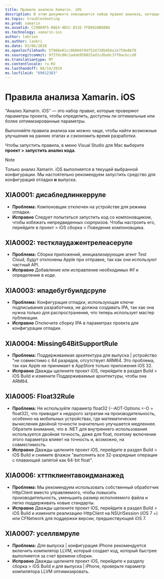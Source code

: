 ```yaml
---
title: Правила анализа Xamarin. iOS
description: В этом документе описывается набор правил анализа, которые проверяют параметры проекта Xamarin. iOS, чтобы определить, доступны ли более оптимальные параметры.
ms.topic: troubleshooting
ms.prod: xamarin
ms.assetid: C29B69F5-08E4-4DCC-831E-7FD692AB0886
ms.technology: xamarin-ios
author: lobrien
ms.author: laobri
ms.date: 03/06/2018
ms.openlocfilehash: 5f968e01cc0b866f94f524728b4bba1e759e8bf8
ms.sourcegitcommit: 9f37dc00c2adab958025ad1cdba9c37f0acbccd0
ms.translationtype: MT
ms.contentlocale: ru-RU
ms.lasthandoff: 08/14/2019
ms.locfileid: "69012383"
---
```

# <a name="xamarinios-analysis-rules"></a>Правила анализа Xamarin. iOS

"Анализ Xamarin. iOS" — это набор правил, которые проверяют параметры проекта, чтобы определить, доступны ли оптимальные или более оптимизированные параметры.

Выполняйте правила анализа как можно чаще, чтобы найти возможные улучшения на ранних этапах и сэкономить время разработки.

Чтобы запустить правила, в меню Visual Studio для Mac выберите **проект > запустить анализ кода**.

> [!NOTE]
> Только анализ Xamarin. iOS выполняется в текущей выбранной конфигурации. Мы настоятельно рекомендуем запустить средство для конфигураций отладки **и** выпуска.

<a name="XIA0001" />

## <a name="xia0001-disabledlinkerrule"></a>XIA0001: дисабледлинкерруле

- **Проблема:** Компоновщик отключен на устройстве для режима отладки.
- **Исправно** Следует попытаться запустить код со компоновщиком, чтобы избежать непредвиденных сюрпризов.
Чтобы настроить его, перейдите в проект > iOS сборка > Поведение компоновщика.

<a name="XIA0002" />

## <a name="xia0002-testcloudagentreleaserule"></a>XIA0002: тестклаудажентрелеасеруле

- **Проблема:** Сборки приложений, инициализирующие агент Test Cloud, будут отклонены Apple при отправке, так как они используют частный API.
- **Исправно** Добавление или исправление необходимых #if и определение в коде.

<a name="XIA0003" />

## <a name="xia0003-ipadebugbuildsrule"></a>XIA0003: ипадебугбуилдсруле

- **Проблема:** Конфигурация отладки, использующая ключи подписывания разработчика, не должна создавать IPA, так как она нужна только для распространения, что теперь использует мастер публикации.
- **Исправно** Отключите сборку IPA в параметрах проекта для конфигурации отладки.

<a name="XIA0004" />

## <a name="xia0004-missing64bitsupportrule"></a>XIA0004: Missing64BitSupportRule

- **Проблема:** Поддерживаемая архитектура для выпуска | устройство "не совместимо с 64 разрядов, отсутствует ARM64. Это проблема, так как Apple не принимает в AppStore только приложения iOS 32.
- **Исправно** Дважды щелкните проект iOS, перейдите в раздел Build > iOS Build и измените Поддерживаемые архитектуры, чтобы она ARM64.

<a name="XIA0005" />

## <a name="xia0005-float32rule"></a>XIA0005: Float32Rule

- **Проблема:** Не используйте параметр float32 (--AOT-Options =-O = float32), что приводит к недорого затратам на производительность, особенно на мобильных устройствах, где математические вычисления двойной точности значительно улучшается медленнее. Обратите внимание, что в .NET для внутреннего использования используется двойная точность, даже для float, поэтому включение этого параметра влияет на точность и, возможно, на совместимость.
- **Исправно** Дважды щелкните проект iOS, перейдите в раздел Build > iOS Build и снимите флажок "выполнять все 32-разрядные операции с плавающей запятой как 64-bit float".

<a name="XIA0006" />

## <a name="xia0006-httpclientavoidmanaged"></a>XIA0006: хттпклиентавоидманажед

- **Проблема:** Мы рекомендуем использовать собственный обработчик HttpClient вместо управляемого, чтобы повысить производительность, уменьшить размер исполняемого файла и легко поддерживать новые стандарты.
- **Исправно** Дважды щелкните проект iOS, перейдите в раздел Build > iOS Build и измените реализацию HttpClient на NSUrlSession (iOS 7 +) или CFNetwork для поддержки версии, предшествующей iOS 7.

<a name="XIA0007" />

## <a name="xia0007-usellvmrule"></a>XIA0007: уселлвмруле

- **Проблема:** Для выпуска | конфигурация iPhone рекомендуется включить компилятор LLVM, который создает код, который быстрее выполняется за счет времени сборки.
- **Исправно** Дважды щелкните проект iOS, перейдите к разделу сборка > iOS Build и для выпуска | iPhone, проверьте параметр компилятора LLVM оптимизировать.
